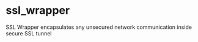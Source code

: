 ssl_wrapper
===========

SSL Wrapper encapsulates any unsecured network communication inside secure SSL tunnel
